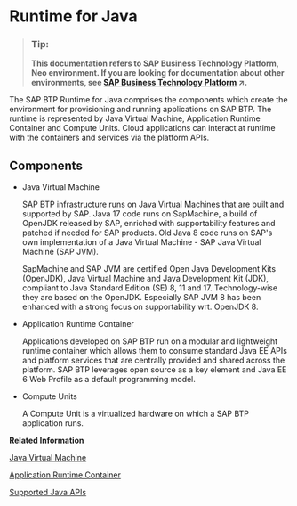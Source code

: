 <!-- loio7613c8c7711e1014839a8273b0e91070 -->

# Runtime for Java

> ### Tip:  
> **This documentation refers to SAP Business Technology Platform, Neo environment. If you are looking for documentation about other environments, see [SAP Business Technology Platform](https://help.sap.com/viewer/65de2977205c403bbc107264b8eccf4b/Cloud/en-US/6a2c1ab5a31b4ed9a2ce17a5329e1dd8.html "SAP Business Technology Platform (SAP BTP) is an integrated offering comprised of four technology portfolios: database and data management, application development and integration, analytics, and intelligent technologies. The platform offers users the ability to turn data into business value, compose end-to-end business processes, and build and extend SAP applications quickly.") :arrow_upper_right:.**



The SAP BTP Runtime for Java comprises the components which create the environment for provisioning and running applications on SAP BTP. The runtime is represented by Java Virtual Machine, Application Runtime Container and Compute Units. Cloud applications can interact at runtime with the containers and services via the platform APIs.



<a name="loio7613c8c7711e1014839a8273b0e91070__section_CE66D9EE57FC40D985EEA6B3C3C81289"/>

## Components

-   Java Virtual Machine

    SAP BTP infrastructure runs on Java Virtual Machines that are built and supported by SAP. Java 17 code runs on SapMachine, a build of OpenJDK released by SAP, enriched with supportability features and patched if needed for SAP products. Old Java 8 code runs on SAP's own implementation of a Java Virtual Machine - SAP Java Virtual Machine \(SAP JVM\).

    SapMachine and SAP JVM are certified Open Java Development Kits \(OpenJDK\), Java Virtual Machine and Java Development Kit \(JDK\), compliant to Java Standard Edition \(SE\) 8, 11 and 17. Technology-wise they are based on the OpenJDK. Especially SAP JVM 8 has been enhanced with a strong focus on supportability wrt. OpenJDK 8.

-   Application Runtime Container

    Applications developed on SAP BTP run on a modular and lightweight runtime container which allows them to consume standard Java EE APIs and platform services that are centrally provided and shared across the platform. SAP BTP leverages open source as a key element and Java EE 6 Web Profile as a default programming model.

-   Compute Units

    A Compute Unit is a virtualized hardware on which a SAP BTP application runs.


**Related Information**  


[Java Virtual Machine](java-virtual-machine-da030d1.md)

[Application Runtime Container](application-runtime-container-7613bd2.md)

[Supported Java APIs](supported-java-apis-e836a95.md)

